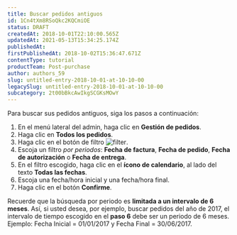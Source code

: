 ```yaml
---
title: Buscar pedidos antiguos
id: 1Cn4tXm8RSoQkc2KQCmiOE
status: DRAFT
createdAt: 2018-10-01T22:10:00.565Z
updatedAt: 2021-05-13T15:34:25.174Z
publishedAt: 
firstPublishedAt: 2018-10-02T15:36:47.671Z
contentType: tutorial
productTeam: Post-purchase
author: authors_59
slug: untitled-entry-2018-10-01-at-10-10-00
legacySlug: untitled-entry-2018-10-01-at-10-10-00
subcategory: 2t00bBkcAwIkgSCGKsMOwY
---
```


Para buscar sus pedidos antiguos, siga los pasos a continuación:
1. En el menú lateral del admin, haga clic en __Gestión de pedidos__.
2. Haga clic en __Todos los pedidos__.
3. Haga clic en el botón de filtro ![filter](//images.ctfassets.net/alneenqid6w5/1TVmDkKRDOe88o8oqqYMqu/e20881562b722c81f062efe4f2015101/filter.png).
4. Escoja un filtro *por periodos*: __Fecha de factura__, __Fecha de pedido__, __Fecha de autorización__ o **Fecha de entrega**.
5. En el filtro escogido, haga clic en el __ícono de calendario__, al lado del texto __Todas las fechas__.
6. Escoja una fecha/hora inicial y una fecha/hora final. 
7. Haga clic en el botón __Confirme__.

<div class="alert alert-info">

Recuerde que la búsqueda por periodo es <strong>limitada a un intervalo de 6 meses</strong>. Así, si usted desea, por ejemplo, buscar pedidos del año de 2017, el intervalo de tiempo escogido en el <strong>paso 6</strong> debe ser un periodo de 6 meses. Ejemplo: Fecha Inicial = 01/01/2017 y Fecha Final = 30/06/2017.
</div>

